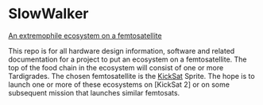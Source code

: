 # SlowWalker
[An extremophile ecosystem on a femtosatellite](https://github.com/ProjectPersephone/SlowWalker/wiki/Project-Slow-Walker)

This repo is for all hardware design information, software and related documentation for a project to put an ecosystem on a femtosatellite. The top of the food chain in the ecosystem will consist of one or more Tardigrades. The chosen femtosatellite is the [KickSat](http://kicksat.github.io/) Sprite. The hope is to launch one or more of these ecosystems on [KickSat 2] or on some subsequent mission that launches similar femtosats.
